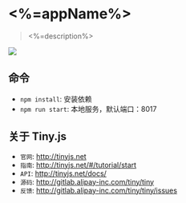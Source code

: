 # <%=appName%>

> <%=description%>

![](http://tfs.alipayobjects.com/images/rmsweb/T1nqFhXdJcXXXXXXXX.png_120x120)

## 命令

- `npm install`: 安装依赖
- `npm run start`: 本地服务，默认端口：8017

## 关于 Tiny.js

- `官网`: http://tinyjs.net
- `指南`: http://tinyjs.net/#/tutorial/start
- `API`: http://tinyjs.net/docs/
- `源码`: http://gitlab.alipay-inc.com/tiny/tiny
- `反馈`: http://gitlab.alipay-inc.com/tiny/tiny/issues
